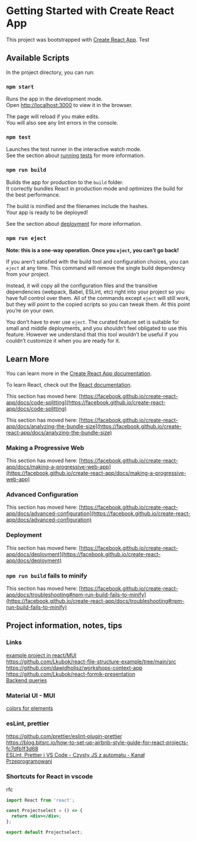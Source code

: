 # Getting Started with Create React App

This project was bootstrapped with [Create React App](https://github.com/facebook/create-react-app).
Test

## Available Scripts

In the project directory, you can run:

### `npm start`

Runs the app in the development mode.\
Open [http://localhost:3000](http://localhost:3000) to view it in the browser.

The page will reload if you make edits.\
You will also see any lint errors in the console.

### `npm test`

Launches the test runner in the interactive watch mode.\
See the section about [running tests](https://facebook.github.io/create-react-app/docs/running-tests) for more information.

### `npm run build`

Builds the app for production to the `build` folder.\
It correctly bundles React in production mode and optimizes the build for the best performance.

The build is minified and the filenames include the hashes.\
Your app is ready to be deployed!

See the section about [deployment](https://facebook.github.io/create-react-app/docs/deployment) for more information.

### `npm run eject`

**Note: this is a one-way operation. Once you `eject`, you can’t go back!**

If you aren’t satisfied with the build tool and configuration choices, you can `eject` at any time. This command will remove the single build dependency from your project.

Instead, it will copy all the configuration files and the transitive dependencies (webpack, Babel, ESLint, etc) right into your project so you have full control over them. All of the commands except `eject` will still work, but they will point to the copied scripts so you can tweak them. At this point you’re on your own.

You don’t have to ever use `eject`. The curated feature set is suitable for small and middle deployments, and you shouldn’t feel obligated to use this feature. However we understand that this tool wouldn’t be useful if you couldn’t customize it when you are ready for it.

## Learn More

You can learn more in the [Create React App documentation](https://facebook.github.io/create-react-app/docs/getting-started).

To learn React, check out the [React documentation](https://reactjs.org/).

This section has moved here: [https://facebook.github.io/create-react-app/docs/code-splitting](https://facebook.github.io/create-react-app/docs/code-splitting)

This section has moved here: [https://facebook.github.io/create-react-app/docs/analyzing-the-bundle-size](https://facebook.github.io/create-react-app/docs/analyzing-the-bundle-size)

### Making a Progressive Web

This section has moved here: [https://facebook.github.io/create-react-app/docs/making-a-progressive-web-app](https://facebook.github.io/create-react-app/docs/making-a-progressive-web-app)

### Advanced Configuration

This section has moved here: [https://facebook.github.io/create-react-app/docs/advanced-configuration](https://facebook.github.io/create-react-app/docs/advanced-configuration)

### Deployment

This section has moved here: [https://facebook.github.io/create-react-app/docs/deployment](https://facebook.github.io/create-react-app/docs/deployment)

### `npm run build` fails to minify

This section has moved here: [https://facebook.github.io/create-react-app/docs/troubleshooting#npm-run-build-fails-to-minify](https://facebook.github.io/create-react-app/docs/troubleshooting#npm-run-build-fails-to-minify)

## Project information, notes, tips

### Links

[example project in react/MUI](https://github.com/codedthemes/berry-free-react-admin-template)  
<https://github.com/Lkubok/react-file-structure-example/tree/main/src>  
<https://github.com/dawidholisz/workshops-context-app>  
<https://github.com/Lkubok/react-formik-presentation>  
[Backend queries](https://worklog-on-steroids.herokuapp.com/api/ql_open)

### Material UI - MUI

[colors for elements](https://mui.com/customization/palette/)

### esLint, prettier

<https://github.com/prettier/eslint-plugin-prettier>  
<https://blog.bitsrc.io/how-to-set-up-airbnb-style-guide-for-react-projects-fc7dfb1f3d68>  
[ESLint, Prettier i VS Code - Czysty JS z automatu - Kanał Przeprogramowani](https://www.youtube.com/watch?v=u2yUxhzpht4)

### Shortcuts for React in vscode

rfc

```jsx
import React from 'react';

const Projectselect = () => {
  return <div></div>;
};

export default Projectselect;
```
